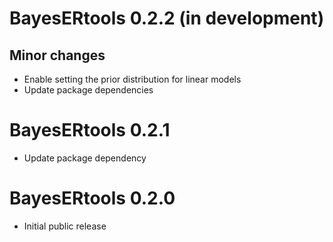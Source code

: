 # BayesERtools 0.2.2 (in development)

## Minor changes

* Enable setting the prior distribution for linear models
* Update package dependencies

# BayesERtools 0.2.1

* Update package dependency

# BayesERtools 0.2.0

* Initial public release

